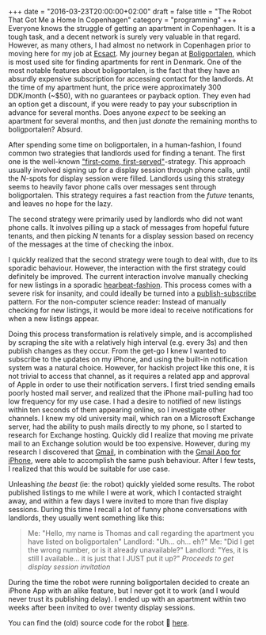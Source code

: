 +++
date = "2016-03-23T20:00:00+02:00"
draft = false
title = "The Robot That Got Me a Home In Copenhagen"
category = "programming"
+++
Everyone knows the struggle of getting an apartment in Copenhagen.
It is a tough task, and a decent network is surely very valuable in that regard.
However, as many others, I had almost no network in Copenhagen prior to moving here for my job at [Ecsact](http://ecsact.dk/).
My journey began at [Boligportalen](https://www.boligportal.dk/), which is most used site for finding apartments for rent in Denmark.
One of the most notable features about boligportalen, is the fact that they have an absurdly expensive subscription for accessing contact for the landlords.
At the time of my apartment hunt, the price were approximately 300 DDK/month (~$50), with no guarantees or payback option.
They even had an option get a discount, if you were ready to pay your subscription in advance for several months.
Does anyone *expect* to be seeking an apartment for several months, and then just *donate* the remaining months to boligportalen? Absurd.

After spending some time on boligportalen, in a human-fashion, I found common two strategies that landlords used for finding a tenant.
The first one is the well-known ["first-come, first-served"](https://en.wikipedia.org/wiki/First-come,_first-served)-strategy.
This approach usually involved signing up for a display session through phone calls, until the *N*-spots for display session were filled.
Landlords using this strategy seems to heavily favor phone calls over messages sent through boligportalen.
This strategy requires a fast reaction from the *future* tenants, and leaves no hope for the lazy.

The second strategy were primarily used by landlords who did not want phone calls.
It involves pilling up a stack of messages from hopeful future tenants, and then picking *N* tenants for a display session based on recency of the messages at the time of checking the inbox.

I quickly realized that the second strategy were tough to deal with, due to its sporadic behaviour.
However, the interaction with the first strategy could definitely be improved.
The current interaction involve manually checking for new listings in a sporadic [hearbeat-fashion](https://en.wikipedia.org/wiki/Heartbeat_(computing)).
This process comes with a severe risk for insanity, and could ideally be turned into a [publish-subscribe](https://en.wikipedia.org/wiki/Publish%E2%80%93subscribe_pattern) pattern.
For the non-computer science reader: Instead of manually checking for new listings, it would be more ideal to receive notifications for when a new listings appear.

Doing this process transformation is relatively simple, and is accomplished by scraping the site with a relatively high interval (e.g. every 3s) and then publish changes as they occur.
From the get-go I knew I wanted to subscribe to the updates on my iPhone, and using the built-in notification system was a natural choice.
However, for hackish project like this one, it is not trivial to access that channel, as it requires a related app and approval of Apple in order to use their notification servers.
I first tried sending emails poorly hosted mail server, and realized that the iPhone mail-pulling had too low frequency for my use case.
I had a desire to notified of new listings within ten seconds of them appearing online, so I investigate other channels.
I knew my old university mail, which ran on a Microsoft Exchange server, had the ability to push mails directly to my phone, so I started to research for Exchange hosting.
Quickly did I realize that moving me private mail to an Exchange solution would be too expensive.
However, during my research I discovered that [Gmail](https://mail.google.com), in combination with the [Gmail App for iPhone](https://itunes.apple.com/us/app/gmail-email-by-google-secure-fast-organized/id422689480?mt=8), were able to accomplish the same push behaviour.
After I few tests, I realized that this would be suitable for use case.

Unleashing *the beast* (ie: the robot) quickly yielded some results.
The robot published listings to me while I were at work, which I contacted straight away, and within a few days I were invited to more than five display sessions.
During this time I recall a lot of funny phone conversations with landlords, they usually went something like this:

> Me: "Hello, my name is Thomas and call regarding the apartment you have listed on boligportalen"
> Landlord: "Uh... oh... eh?"
> Me: "Did I get the wrong number, or is it already unavailable?"
> Landlord: "Yes, it is still I available... it is just that I JUST put it up?"
> *Proceeds to get display session invitation*

During the time the robot were running boligportalen decided to create an iPhone App with an alike feature, but I never got it to work (and I would never trust its publishing delay).
I ended up with an apartment within two weeks after been invited to over twenty display sessions.

You can find the (old) source code for the robot 🤖 [here](https://github.com/tpanum/boligcrawler).
